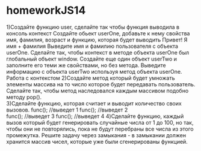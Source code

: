# homeworkJS14
1)Создайте функцию user, сделайте так чтобы функция выводила в консоль контекст  Создайте обьект userOne, добавьте к нему свойства имя, фамилия, возраст и функцию, которая будет выводить  Привет! Я имя + фамилия  Выведите имя и фамилию пользователя с объекта userOne.  Сделайте так, чтобы контекст в методе объекта userOne был глобальный объект window.  Создайте еще один объект userTwo и заполните его теми же свойствами, но без метода.  Выведите информацию с объекта userTwo используя метод объекта userOne.  Работа с контекстом
2)Создайте метод который будет умножать элементы массива на то число которое будет передавать пользователь. Сделайте так, чтобы метод наследовался каждым массивом подобно методу pop().  
3)Сделайте функцию, которая считает и выводит количество своих вызовов.
func(); //выведет 1
func(); //выведет 2                     
func(); //выведет 3
func(); //выведет 4
4)Сделайте функцию, каждый вызов который будет генерировать случайные числа от 1 до 100, но так, чтобы они не повторялись, пока не будут перебраны все числа из этого промежутка. Решите задачу через замыкания - в замыкании должен хранится массив чисел, которые уже были сгенерированы функцией.
